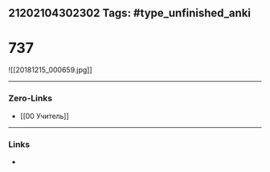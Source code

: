 21202104302302
Tags: #type_unfinished_anki 
---
# 737

![[20181215_000659.jpg]]

---
### Zero-Links
- [[00 Учитель]]
---
### Links
-